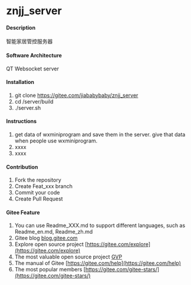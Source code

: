 # znjj_server

#### Description
智能家居管控服务器

#### Software Architecture
QT Websocket server

#### Installation

1.  git clone https://gitee.com/jiababybaby/znjj_server
2.  cd /server/build
3.  ./server.sh

#### Instructions

1.  get data of wxminiprogram and save them in the server. give that data when people use wxminiprogram.
2.  xxxx
3.  xxxx

#### Contribution

1.  Fork the repository
2.  Create Feat_xxx branch
3.  Commit your code
4.  Create Pull Request


#### Gitee Feature

1.  You can use Readme\_XXX.md to support different languages, such as Readme\_en.md, Readme\_zh.md
2.  Gitee blog [blog.gitee.com](https://blog.gitee.com)
3.  Explore open source project [https://gitee.com/explore](https://gitee.com/explore)
4.  The most valuable open source project [GVP](https://gitee.com/gvp)
5.  The manual of Gitee [https://gitee.com/help](https://gitee.com/help)
6.  The most popular members  [https://gitee.com/gitee-stars/](https://gitee.com/gitee-stars/)
